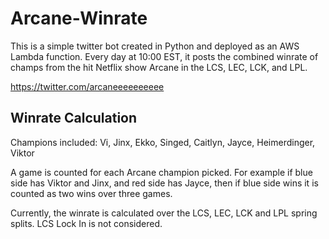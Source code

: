 # Arcane-Winrate

This is a simple twitter bot created in Python and deployed as an AWS Lambda function. Every day at 10:00 EST, it posts the combined winrate of champs from the hit Netflix show Arcane in the LCS, LEC, LCK, and LPL.

https://twitter.com/arcaneeeeeeeeee

## Winrate Calculation

Champions included: Vi, Jinx, Ekko, Singed, Caitlyn, Jayce, Heimerdinger, Viktor

A game is counted for each Arcane champion picked. For example if blue side has Viktor and Jinx, and red side has Jayce, then if blue side wins it is counted as two wins over three games.

Currently, the winrate is calculated over the LCS, LEC, LCK and LPL spring splits. LCS Lock In is not considered.
